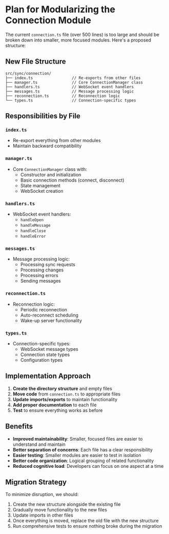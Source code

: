 # Plan for Modularizing the Connection Module

The current `connection.ts` file (over 500 lines) is too large and should be broken down into smaller, more focused modules. Here's a proposed structure:

## New File Structure

```
src/sync/connection/
├── index.ts                 // Re-exports from other files
├── manager.ts               // Core ConnectionManager class
├── handlers.ts              // WebSocket event handlers
├── messages.ts              // Message processing logic
├── reconnection.ts          // Reconnection logic
└── types.ts                 // Connection-specific types
```

## Responsibilities by File

### `index.ts`
- Re-export everything from other modules
- Maintain backward compatibility

### `manager.ts`
- Core `ConnectionManager` class with:
  - Constructor and initialization
  - Basic connection methods (connect, disconnect)
  - State management
  - WebSocket creation

### `handlers.ts`
- WebSocket event handlers:
  - `handleOpen`
  - `handleMessage`
  - `handleClose`
  - `handleError`

### `messages.ts`
- Message processing logic:
  - Processing sync requests
  - Processing changes
  - Processing errors
  - Sending messages

### `reconnection.ts`
- Reconnection logic:
  - Periodic reconnection
  - Auto-reconnect scheduling
  - Wake-up server functionality

### `types.ts`
- Connection-specific types:
  - WebSocket message types
  - Connection state types
  - Configuration types

## Implementation Approach

1. **Create the directory structure** and empty files
2. **Move code** from `connection.ts` to appropriate files
3. **Update imports/exports** to maintain functionality
4. **Add proper documentation** to each file
5. **Test** to ensure everything works as before

## Benefits

- **Improved maintainability**: Smaller, focused files are easier to understand and maintain
- **Better separation of concerns**: Each file has a clear responsibility
- **Easier testing**: Smaller modules are easier to test in isolation
- **Better code organization**: Logical grouping of related functionality
- **Reduced cognitive load**: Developers can focus on one aspect at a time

## Migration Strategy

To minimize disruption, we should:

1. Create the new structure alongside the existing file
2. Gradually move functionality to the new files
3. Update imports in other files
4. Once everything is moved, replace the old file with the new structure
5. Run comprehensive tests to ensure nothing broke during the migration 